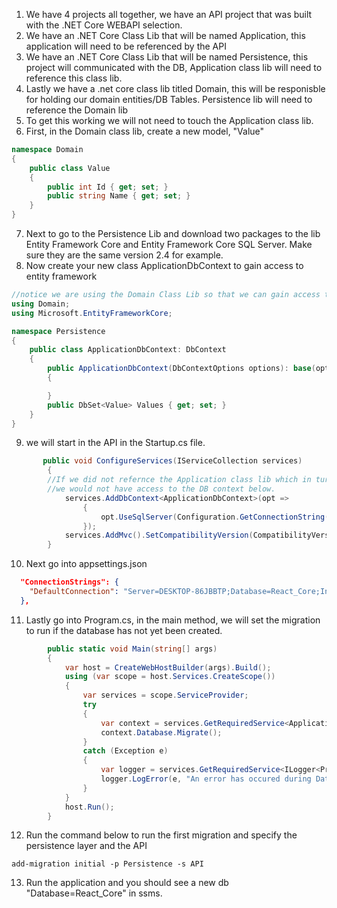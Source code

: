 1. We have 4 projects all together, we have an API project that was built with the .NET Core WEBAPI selection. 
2. We have an .NET Core Class Lib that will be named Application, this application will need to be referenced by the API
3. We have an .NET Core Class Lib that will be named Persistence, this project will communicated with the DB, Application class lib will need to reference this class lib.
4. Lastly we have a .net core class lib titled Domain, this will be responisble for holding our domain entities/DB Tables. Persistence lib will need to reference the Domain lib
5. To get this working we will not need to touch the Application class lib.
6. First, in the Domain class lib, create a new model, "Value"
```cs
namespace Domain
{
    public class Value
    {
        public int Id { get; set; }
        public string Name { get; set; }
    }
}

```
7. Next to go to the Persistence Lib and download two packages to the lib Entity Framework Core and Entity Framework Core SQL Server. Make sure they are the same version 2.4 for example.
8. Now create your new class ApplicationDbContext to gain access to entity framework
```cs
//notice we are using the Domain Class Lib so that we can gain access to the Value Model/Entity
using Domain;
using Microsoft.EntityFrameworkCore;

namespace Persistence
{
    public class ApplicationDbContext: DbContext
    {
        public ApplicationDbContext(DbContextOptions options): base(options)
        {

        }
        public DbSet<Value> Values { get; set; }
    }
}

```
9. we will start in the API in the Startup.cs file.
```cs
       public void ConfigureServices(IServiceCollection services)
        {
        //If we did not refernce the Application class lib which in turn references the persistence class lib
        //we would not have access to the DB context below.
            services.AddDbContext<ApplicationDbContext>(opt =>
                {
                    opt.UseSqlServer(Configuration.GetConnectionString("DefaultConnection"));
                });
            services.AddMvc().SetCompatibilityVersion(CompatibilityVersion.Version_2_2);
        }
```
10. Next go into appsettings.json
```json
  "ConnectionStrings": {
    "DefaultConnection": "Server=DESKTOP-86JBBTP;Database=React_Core;Integrated Security=True; Trusted_Connection=Yes;"
  },
```
11. Lastly go into Program.cs, in the main method, we will set the migration to run if the database has not yet been created. 
```cs
        public static void Main(string[] args)
        {
            var host = CreateWebHostBuilder(args).Build();
            using (var scope = host.Services.CreateScope())
            {
                var services = scope.ServiceProvider;
                try
                {
                    var context = services.GetRequiredService<ApplicationDbContext>();
                    context.Database.Migrate();
                }
                catch (Exception e)
                {
                    var logger = services.GetRequiredService<ILogger<Program>>();
                    logger.LogError(e, "An error has occured during Database Scaffolding!");
                }
            }
            host.Run();
        }
```
12. Run the command below to run the first migration and specify the persistence layer and the API
```
add-migration initial -p Persistence -s API
```
13. Run the application and you should see a new db "Database=React_Core" in ssms.
